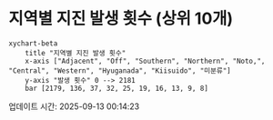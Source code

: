 # 지역별 지진 발생 횟수 (상위 10개)

```mermaid
xychart-beta
    title "지역별 지진 발생 횟수"
    x-axis ["Adjacent", "Off", "Southern", "Northern", "Noto,", "Central", "Western", "Hyuganada", "Kiisuido", "미분류"]
    y-axis "발생 횟수" 0 --> 2181
    bar [2179, 136, 37, 32, 25, 19, 16, 13, 9, 8]
```

업데이트 시간: 2025-09-13 00:14:23
